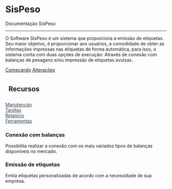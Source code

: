 # SisPeso

Documentação SisPeso

---

O Software SisPeso é um sistema que proporciona a emissão de etiquetas. Seu maior objetivo, é
proporcionar aos usuários, a comodidade de obter as informações impressas nas etiquetas de
forma automática, para isso, o sistema conta com duas opções de execução: Através de conexão
com balanças de pesagens e/ou impressão de etiquetas avulsas.

[introductory tutorial]: getting-started.md
[alteracoes]: user-guide/index.md

<div class="text-center">
<a href="tarefas/" class="btn btn-primary" role="button">Começando</a>
<a href="releases/" class="btn btn-primary" role="button">Alterações</a>
</div>

<div class="jumbotron">
<h2 class="display-4 text-center" style="padding: 10px">Recursos</h2>

<div class="container ">
  <div class="card row" style="height:70px">
    <div class="card-body">
      <div class="row">
        <div class="col-sm-2">
        <a href="manutencao/index.html" style="color: #2C3E50">Manutenção</a>
        </div>
        <div class="col-sm-2">
          <a href="tarefas/index.html" style="color: #2C3E50">Tarefas</a>
        </div>
        <div class="col-sm-2">
          <a href="relatorios/index.html" style="color: #2C3E50">Relatório</a>
        </div>
        <div class="col-sm-2">
          <a href="ferramentas/index.html" style="color: #2C3E50">Ferramentas</a>
        </div>
      </div>
    </div>
  </div>
</div>

<div class="row">
  <div class="col-sm-6">
    <div class="card">
      <div class="card-body">
        <h3 class="card-title">Conexão com balanças</h3>
        <p class="card-text">
            Possibilita realizar a conexão com os mais 
            variados tipos de balanças disponíveis 
            no mercado.
        </p>
      </div>
    </div>
  </div>
  <div class="col-sm-6">
    <div class="card">
      <div class="card-body">
        <h3 class="card-title">Emissão de etiquetas</h3>
        <p class="card-text">
            Emita etiquetas personalizadas de acordo
            com a necessidade de sua empresa.
        </p>
      </div>
    </div>
  </div>
</div>


</div>